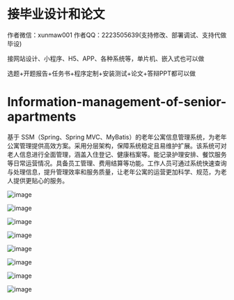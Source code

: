 # 接毕业设计和论文
作者微信：xunmaw001  作者QQ：2223505639(支持修改、部署调试、支持代做毕设)

接网站设计、小程序、H5、APP、各种系统等，单片机、嵌入式也可以做

选题+开题报告+任务书+程序定制+安装测试+论文+答辩PPT都可以做
# Information-management-of-senior-apartments
基于 SSM（Spring、Spring MVC、MyBatis）的老年公寓信息管理系统，为老年公寓管理提供高效方案。采用分层架构，保障系统稳定且易维护扩展。该系统可对老人信息进行全面管理，涵盖入住登记、健康档案等。能记录护理安排、餐饮服务等日常运营情况。具备员工管理、费用结算等功能。工作人员可通过系统快速查询与处理信息，提升管理效率和服务质量，让老年公寓的运营更加科学、规范，为老人提供更贴心的服务。 

![image](https://github.com/user-attachments/assets/60747a69-1ba4-4d89-bc54-571a45b25bdb)

![image](https://github.com/user-attachments/assets/78f49b9d-9f7a-47a8-81f7-256f4d53f657)

![image](https://github.com/user-attachments/assets/d4348eef-ac0b-43a9-849e-3bfba079f7fb)

![image](https://github.com/user-attachments/assets/c25028bb-0e72-4049-916a-55d21e2014ae)

![image](https://github.com/user-attachments/assets/34a46199-0244-4709-b4be-0c637fdfd7ce)

![image](https://github.com/user-attachments/assets/fd908f3c-9f19-42c1-85cb-e094d37ded8d)

![image](https://github.com/user-attachments/assets/bbe8d5ca-d20d-4d85-a009-d51493b60554)

![image](https://github.com/user-attachments/assets/4551f6fd-3947-45f9-85e6-3f525c2b39fd)
